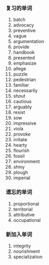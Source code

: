 ### 复习的单词

1. batch
2. advocacy
3. preventive
4. vague
5. argumentation
6. provide
7. handbook
8. presented
9. emphasize
10. allege
11. puzzle
12. pedestrian
13. familiar
14. necessarily
15. shout
16. cautious
17. arguably
18. resist
19. sow
20. impressive
21. viola
22. provoke
23. irritate
24. hearty
25. flourish
26. fossil
27. environment
28. shiny
29. plough
30. imperial



### 遗忘的单词

1. proportional
2. territorial
3. attributive
4. occupational





### 新加入单词

1. integrity
2. nourishment
3. specialization